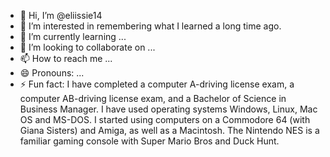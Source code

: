 - 👋 Hi, I’m @eliissie14
- 👀 I’m interested in remembering what I learned a long time ago.
- 🌱 I’m currently learning ...
- 💞️ I’m looking to collaborate on ...
- 📫 How to reach me ...
- 😄 Pronouns: ...
- ⚡ Fun fact: I have completed a computer A-driving license exam, a computer AB-driving license exam, and a Bachelor of Science in Business Manager. I have used operating systems Windows, Linux, Mac OS and MS-DOS. I started using computers on a Commodore 64 (with Giana Sisters) and Amiga, as well as a Macintosh. The Nintendo NES is a familiar gaming console with Super Mario Bros and Duck Hunt.
<!---
eliissie14/eliissie14 is a ✨ special ✨ repository because its `README.md` (this file) appears on your GitHub profile.
You can click the Preview link to take a look at your changes.
--->
